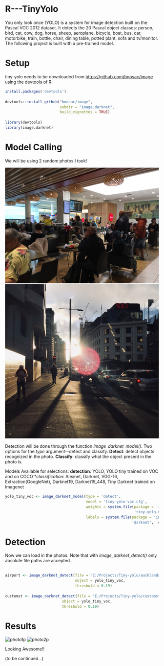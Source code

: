 # R---TinyYolo

You only look once (YOLO) is a system for image detection built on the Pascal VOC 2012 dataset. It detects the 20 Pascal object classes: person, bird, cat, cow, dog, horse, sheep, aeroplane, bicycle, boat, bus, car, motorbike, train, bottle, chair, dining table, potted plant, sofa and tv/monitor. The following project is built with a pre-trained model.

Setup
=====

tiny-yolo needs to be downloaded from https://github.com/bnosac/image using the devtools of R.

``` r
install.packages('devtools')

devtools::install_github("bnosac/image",
                         subdir = "image.darknet",
                         build_vignettes = TRUE)
                     
library(devtools)
library(image.darknet)
```

Model Calling
=============

We will be using 2 random photos I took!

![photo1](/aucklandairport.jpeg)
![photo2](/customst.jpeg)

Detection will be done through the function *image_darknet_model()*.
Two options for the *type* argument--detect and classify.
**Detect**: detect objects recognized in the photo.
**Classify**: classify what the object present in the photo is.

Models Available for selections:
**detection**: YOLO, YOLO tiny trained on VOC and on COCO
**classification*: Alexnet, Darknet, VGG-16, Extraction(GoogleNet), Darknet19, Darknet19_448, Tiny Darknet trained on Imagenet

``` r
yolo_tiny_voc <- image_darknet_model(type = 'detect',
                                     model = 'tiny-yolo-voc.cfg',
                                     weights = system.file(package = 'image.darknet', 'models',
                                                           'tiny-yolo-voc.weights'),
                                     labels = system.file(package = 'image.darknet', 'include',
                                                          'darknet', 'data', 'voc.names'))
```

Detection
=========

Now we can load in the photos. Note that with *image_darknet_detect()* only absolute file paths are accepted.

``` r

airport <- image_darknet_detect(file = "E:/Projects/Tiny-yolo/aucklandairport.jpeg",
                                object = yolo_tiny_voc,
                                threshold = 0.19)

customst <- image_darknet_detect(file = "E:/Projects/Tiny-yolo/customst.jpeg",
                          object = yolo_tiny_voc,
                          threshold = 0.19)
```

Results
=======

![photo1p](/predictions_airp.png)
![photo2p](/predictions_cust.png)


Looking Awesome!!

(to be continued...)
